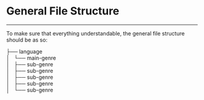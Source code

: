 # General File Structure
____

To make sure that everything understandable, the general file structure should be as so:


├── language  
│   └── main-genre  
│       ├── sub-genre    
│       ├── sub-genre  
│       ├── sub-genre  
│       ├── sub-genre  
│       └── sub-genre
